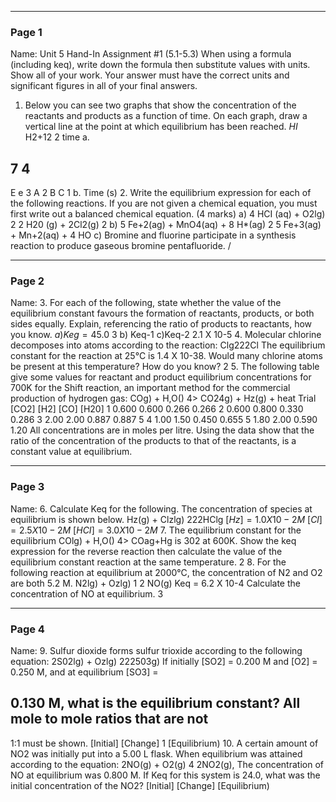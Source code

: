 

---

### Page 1

Name:
Unit 5 Hand-In Assignment #1 (5.1-5.3)
When using a formula (including keq), write down the formula then
substitute values with units. Show all of your work. Your answer must have
the correct units and significant figures in all of your final answers.
1. Below you can see two graphs that show the concentration of the reactants
and products as a function of time. On each graph, draw a vertical line at
the point at which equilibrium has been reached.
$HI$
H2+12
2
time
a.
## 7 4
E
e 3
A
2
B
C
1
b.
Time (s)
2. Write the equilibrium expression for each of the following reactions. If
you are not given a chemical equation, you must first write out a balanced
chemical equation. (4 marks)
a) 4 HCI (aq) + O2lg) 2 2 H20 (g) + 2Cl2(g)
2
b) 5 Fe+2(ag) + MnO4(aq) + 8 H*(ag) 2 5 Fe+3(ag) + Mn+2(aq) + 4 HO
c) Bromine and fluorine participate in a synthesis reaction to produce gaseous
bromine pentafluoride.
/


---

### Page 2

Name:
3. For each of the following, state whether the value of the equilibrium
constant favours the formation of reactants, products, or both sides equally.
Explain, referencing the ratio of products to reactants, how you know.
$a) Keg=45.0$
3
b) Keq-1
c)Keq-2 2.1 X 10-5
4. Molecular chlorine decomposes into atoms according to the reaction:
Clg222Cl
The equilibrium constant for the reaction at 25°C is 1.4 X 10-38. Would many
chlorine atoms be present at this temperature? How do you know?
2
5. The following table give some values for reactant and product equilibrium
concentrations for 700K for the Shift reaction, an important method for the
commercial production of hydrogen gas:
COg) + H,O() 4> CO24g) + Hz(g) + heat
Trial
[CO2]
[H2]
[CO]
[H20]
1
0.600
0.600
0.266
0.266
2
0.600
0.800
0.330
0.286
3
2.00
2.00
0.887
0.887
5
4
1.00
1.50
0.450
0.655
5
1.80
2.00
0.590
1.20
All concentrations are in moles per litre. Using the data show that the ratio of
the concentration of the products to that of the reactants, is a constant value
at equilibrium.


---

### Page 3

Name:
6. Calculate Keq for the following. The concentration of species at
equilibrium is shown below.
Hz(g) + Clzlg) 222HClg
$[Hz] = 1.0 X 10-2 M$
$[Cl] = 2.5 X 10-2 M$
$[HCI] = 3.0 X 10-2 M$
7. The equilibrium constant for the equilibrium
COlg) + H,O() 4> COag+Hg is 302 at 600K. Show the keq expression for
the reverse reaction then calculate the value of the equilibrium constant
reaction at the same temperature.
2
8. For the following reaction at equilibrium at 2000°C, the concentration of
N2 and O2 are both 5.2 M.
N2lg) + Ozlg) 1 2 NO(g) Keq = 6.2 X 10-4
Calculate the concentration of NO at equilibrium.
3


---

### Page 4

Name:
9. Sulfur dioxide forms sulfur trioxide according to the following equation:
2S02lg) + Ozlg) 222503g)
If initially [SO2] = 0.200 M and [O2] = 0.250 M, and at equilibrium [SO3] =
## 0.130 M, what is the equilibrium constant? All mole to mole ratios that are not
1:1 must be shown.
[Initial]
[Change]
1
[Equilibrium)
10. A certain amount of NO2 was initially put into a 5.00 L flask. When
equilibrium was attained according to the equation:
2NO(g) + O2(g) 4 2NO2(g),
The concentration of NO at equilibrium was 0.800 M. If Keq for this system is
24.0, what was the initial concentration of the NO2?
[Initial]
[Change]
[Equilibrium)